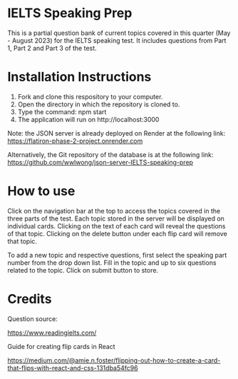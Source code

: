 # IELTS Speaking Prep

This is a partial question bank of current topics covered in this quarter (May - August 2023) for the IELTS speaking test.
It includes questions from Part 1, Part 2 and Part 3 of the test.


# Installation Instructions

1. Fork and clone this respository to your computer.
2. Open the directory in which the repository is cloned to.
3. Type the command: npm start
4. The application will run on http://localhost:3000

Note: the JSON server is already deployed on Render at the following link:
https://flatiron-phase-2-project.onrender.com

Alternatively, the Git repository of the database is at the following link:
https://github.com/wwlwong/json-server-IELTS-speaking-prep


# How to use
Click on the navigation bar at the top to access the topics covered in the three parts of the test. 
Each topic stored in the server will be displayed on individual cards. 
Clicking on the text of each card will reveal the questions of that topic.
Clicking on the delete button under each flip card will remove that topic.

To add a new topic and respective questions, first select the speaking part number from the drop down list.
Fill in the topic and up to six questions related to the topic.
Click on submit button to store.

# Credits
Question source:

https://www.readingielts.com/


Guide for creating flip cards in React

https://medium.com/@amie.n.foster/flipping-out-how-to-create-a-card-that-flips-with-react-and-css-131dba54fc96



